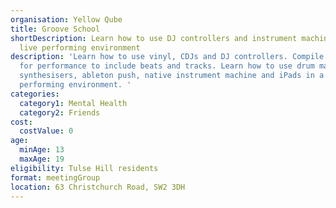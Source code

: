 ```yaml
---
organisation: Yellow Qube
title: Groove School
shortDescription: Learn how to use DJ controllers and instrument machines in a
  live performing environment
description: 'Learn how to use vinyl, CDJs and DJ controllers. Compile playlists
  for performance to include beats and tracks. Learn how to use drum machines,
  synthesisers, ableton push, native instrument machine and iPads in a live
  performing environment. '
categories:
  category1: Mental Health
  category2: Friends
cost:
  costValue: 0
age:
  minAge: 13
  maxAge: 19
eligibility: Tulse Hill residents
format: meetingGroup
location: 63 Christchurch Road, SW2 3DH
---
```

